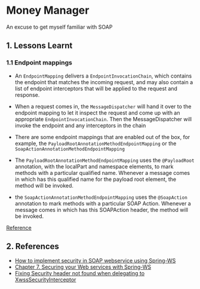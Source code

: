 # Money Manager

An excuse to get myself familiar with SOAP

## 1. Lessons Learnt

### 1.1 Endpoint mappings

- An `EndpointMapping` delivers a `EndpointInvocationChain`, which contains the endpoint that matches the incoming request, and may also contain a list of endpoint interceptors that will be applied to the request and response. 

-  When a request comes in, the `MessageDispatcher` will hand it over to the endpoint mapping to let it inspect the request and come up with an appropriate `EndpointInvocationChain`. Then the MessageDispatcher will invoke the endpoint and any interceptors in the chain

- There are some endpoint mappings that are enabled out of the box, for example, the `PayloadRootAnnotationMethodEndpointMapping` or the `SoapActionAnnotationMethodEndpointMapping`

- The `PayloadRootAnnotationMethodEndpointMapping` uses the `@PayloadRoot` annotation, with the localPart and namespace elements, to mark methods with a particular qualified name. Whenever a message comes in which has this qualified name for the payload root element, the method will be invoked.

- the `SoapActionAnnotationMethodEndpointMapping` uses the `@SoapAction` annotation to mark methods with a particular SOAP Action. Whenever a message comes in which has this SOAPAction header, the method will be invoked. 

[Reference](https://docs.spring.io/spring-ws/site/reference/html/server.html#server-endpoint-mapping)

## 2. References

- [How to implement security in SOAP webservice using Spring-WS](https://tutorialflix.com/How-to-implement-security-in-SOAP-webservice-using-Spring-WS/)
- [Chapter 7. Securing your Web services with Spring-WS](https://docs.spring.io/spring-ws/site/reference/html/security.html)
- [Fixing Security header not found when delegating to XwssSecurityInterceptor](https://stackoverflow.com/a/43733139)